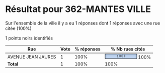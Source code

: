 # Résultat pour 362-MANTES VILLE

Sur l'ensemble de la ville il y a eu 1 réponses dont 1 réponses avec une rue citée (100%)

1 points noirs identifiés

| Rue | Vote | % réponses | % Nb rues cités|
|-----|------|------------|----------------|
| AVENUE JEAN JAURES | 1 | 100% | <img src="../../img/bar_100.gif" />&nbsp;100%|
| **Total** | 1 | 100% | 100%|
